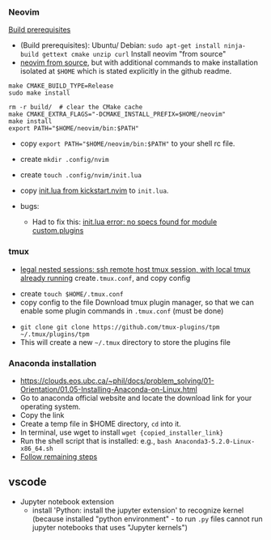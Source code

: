 
### Neovim

[Build prerequisites](https://github.com/neovim/neovim/wiki/Building-Neovim)
- (Build prerequisites): Ubuntu/ Debian: `sudo apt-get install ninja-build gettext cmake unzip curl`
Install neovim "from source"
- [neovim from source](https://github.com/neovim/neovim/wiki/Installing-Neovim#install-from-source), but with additional commands to make installation isolated at `$HOME` which is stated explicitly in the github readme.
```
make CMAKE_BUILD_TYPE=Release
sudo make install
```

```
rm -r build/  # clear the CMake cache
make CMAKE_EXTRA_FLAGS="-DCMAKE_INSTALL_PREFIX=$HOME/neovim"
make install
export PATH="$HOME/neovim/bin:$PATH"
```
- copy `export PATH="$HOME/neovim/bin:$PATH"` to your shell rc file.
- create `mkdir .config/nvim`
- create `touch .config/nvim/init.lua` 
- copy [init.lua from kickstart.nvim](https://github.com/nvim-lua/kickstart.nvim) to `init.lua`.

- bugs:
	- Had to fix this: [init.lua error: no specs found for module custom.plugins](https://github.com/nvim-lua/kickstart.nvim/issues/204)

### tmux
- [legal nested sessions: ssh remote host tmux session, with local tmux already running](https://www.freecodecamp.org/news/tmux-in-practice-local-and-nested-remote-tmux-sessions-4f7ba5db8795/)
create`.tmux.conf`, and copy config
+ create `touch $HOME/.tmux.conf`
+ copy config to the file
Download tmux plugin manager, so that we can enable some plugin commands in `.tmux.conf` (must be done)
- `git clone git clone https://github.com/tmux-plugins/tpm ~/.tmux/plugins/tpm`
- This will create a new `~/.tmux` directory to store the plugins file

### Anaconda installation
- https://clouds.eos.ubc.ca/~phil/docs/problem_solving/01-Orientation/01.05-Installing-Anaconda-on-Linux.html
- Go to anaconda official website and locate the download link for your operating system.
- Copy the link 
- Create a temp file in $HOME directory, `cd` into it.
- In terminal, use wget to install `wget {copied_installer_link}`
- Run the shell script that is installed: e.g., `bash Anaconda3-5.2.0-Linux-x86_64.sh`
- [Follow remaining steps](https://clouds.eos.ubc.ca/~phil/docs/problem_solving/01-Orientation/01.05-Installing-Anaconda-on-Linux.html)

## vscode
- Jupyter notebook extension
	- install 'Python: install the jupyter extension' to recognize kernel (because installed "python environment" - to run `.py` files cannot run jupyter notebooks that uses "Jupyter kernels")
